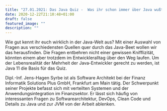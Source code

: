```yaml
---
title: "27.01.2021: Das Java Quiz -  Was ihr schon immer über Java wußtet, aber euch niemand fragen wollte."
date: 2020-12-22T21:10:48+01:00
draft: false
featured_image: ""
description: ""
---
```


Wie gut kennt ihr euch wirklich in der Java-Welt aus? Mit einer Auswahl von Fragen aus verschiedensten Quellen quer durch das Java-Beet wollen wir das herausfinden. Die Fragen entbehren nicht einer gewissen Knifflizität, könnten einem aber trotzdem im Entwickleralltag über den Weg laufen. Um der Lebensrealität der Mehrheit der Java-Entwickler gerecht zu werden, ist Java 11 die Basis für das Quiz.

Dipl.-Inf. Jens-Hagen Syrbe ist als Software Architekt bei der Finanz Informatik Solutions Plus GmbH, Frankfurt am Main tätig. Der Schwerpunkt seiner Projekte befasst sich mit verteilten Systemen und der Anwendungsintegration im Finanzsektor. Er lässt sich häufig von interessanten Fragen zu Softwarearchitektur, DevOps, Clean Code und Details zu Java und zur JVM von der Arbeit ablenken.